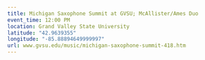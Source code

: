 ```yaml
---
title: Michigan Saxophone Summit at GVSU; McAllister/Ames Duo
event_time: 12:00 PM
location: Grand Valley State University
latitude: "42.9639355"
longitude: "-85.88894649999997"
url: www.gvsu.edu/music/michigan-saxophone-summit-418.htm
---
```


